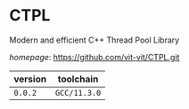 # CTPL

Modern and efficient C++ Thread Pool Library

*homepage*: <https://github.com/vit-vit/CTPL.git>

version | toolchain
--------|----------
``0.0.2`` | ``GCC/11.3.0``
